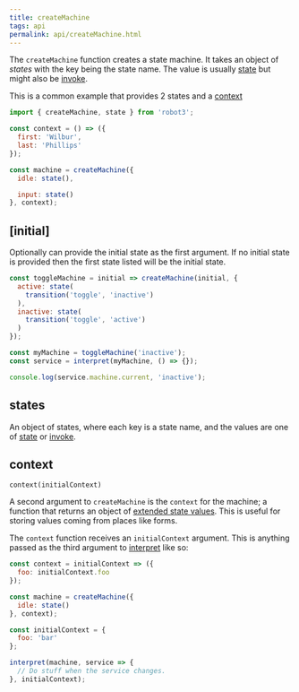 ```yaml
---
title: createMachine
tags: api
permalink: api/createMachine.html
---
```


The `createMachine` function creates a state machine. It takes an object of *states* with the key being the state name. The value is usually [state](./state.html) but might also be [invoke](./invoke.html).


This is a common example that provides 2 states and a [context](#context)

```js
import { createMachine, state } from 'robot3';

const context = () => ({
  first: 'Wilbur',
  last: 'Phillips'
});

const machine = createMachine({
  idle: state(),

  input: state()
}, context);
```

## [initial]

Optionally can provide the initial state as the first argument. If no initial state is provided then the first state listed will be the initial state.

```js
const toggleMachine = initial => createMachine(initial, {
  active: state(
    transition('toggle', 'inactive')
  ),
  inactive: state(
    transition('toggle', 'active')
  )
});

const myMachine = toggleMachine('inactive');
const service = interpret(myMachine, () => {});

console.log(service.machine.current, 'inactive');
```

## states

An object of states, where each key is a state name, and the values are one of [state](./state.html) or [invoke](./invoke.html).

## context

<code class="api-signature">context(initialContext)</code>

A second argument to `createMachine` is the `context` for the machine; a function that returns an object of [extended state values](https://patterns.eecs.berkeley.edu/?page_id=470#Context). This is useful for storing values coming from places like forms.

The `context` function receives an `initialContext` argument. This is anything passed as the third argument to [interpret](./interpret.html) like so:

```js
const context = initialContext => ({
  foo: initialContext.foo
});

const machine = createMachine({
  idle: state()
}, context);

const initialContext = {
  foo: 'bar'
};

interpret(machine, service => {
  // Do stuff when the service changes.
}, initialContext);
```
